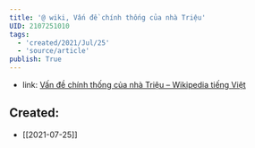 ```yaml
---
title: '@ wiki, Vấn đề chính thống của nhà Triệu'
UID: 2107251010
tags:
  - 'created/2021/Jul/25'
  - 'source/article'
publish: True
---
```

- link: [Vấn đề chính thống của nhà Triệu – Wikipedia tiếng Việt](https://vi.wikipedia.org/wiki/V%E1%BA%A5n_%C4%91%E1%BB%81_ch%C3%ADnh_th%E1%BB%91ng_c%E1%BB%A7a_nh%C3%A0_Tri%E1%BB%87u)

## Created:
- [[2021-07-25]]
